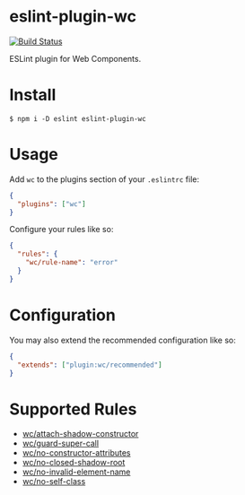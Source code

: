 # eslint-plugin-wc

[![Build Status](https://travis-ci.com/43081j/eslint-plugin-wc.svg?branch=master)](https://travis-ci.com/43081j/eslint-plugin-wc)

ESLint plugin for Web Components.

# Install

```
$ npm i -D eslint eslint-plugin-wc
```

# Usage

Add `wc` to the plugins section of your `.eslintrc` file:

```json
{
  "plugins": ["wc"]
}
```

Configure your rules like so:

```json
{
  "rules": {
    "wc/rule-name": "error"
  }
}
```

# Configuration

You may also extend the recommended configuration like so:

```json
{
  "extends": ["plugin:wc/recommended"]
}
```

# Supported Rules

- [wc/attach-shadow-constructor](docs/rules/attach-shadow-constructor.md)
- [wc/guard-super-call](docs/rules/guard-super-call.md)
- [wc/no-constructor-attributes](docs/rules/no-constructor-attributes.md)
- [wc/no-closed-shadow-root](docs/rules/no-closed-shadow-root.md)
- [wc/no-invalid-element-name](docs/rules/no-invalid-element-name.md)
- [wc/no-self-class](docs/rules/no-self-class.md)
